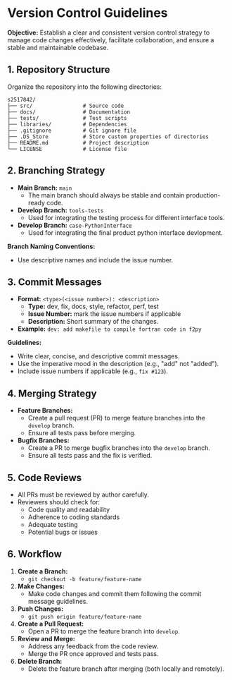 # Version Control Guidelines

**Objective:**
Establish a clear and consistent version control strategy to manage code changes effectively, facilitate collaboration, and ensure a stable and maintainable codebase.

## 1. Repository Structure
Organize the repository into the following directories:
```
s2517842/
├── src/                # Source code
├── docs/               # Documentation
├── tests/              # Test scripts
├── libraries/          # Dependencies
├── .gitignore          # Git ignore file
├── .DS_Store           # Store custom properties of directories
├── README.md           # Project description
└── LICENSE             # License file
```

## 2. Branching Strategy
- **Main Branch:** `main`
  - The main branch should always be stable and contain production-ready code.
- **Develop Branch:** `tools-tests`
  - Used for integrating the testing process for different interface tools.
- **Develop Branch:** `case-PythonInterface`
  - Used for integrating the final product python interface devlopment.

**Branch Naming Conventions:**
- Use descriptive names and include the issue number. 

## 3. Commit Messages
- **Format:** `<type>(<issue number>): <description>`
  - **Type:** dev, fix, docs, style, refactor, perf, test
  - **Issue Number:** mark the issue numbers if applicable
  - **Description:** Short summary of the changes.
- **Example:** `dev: add makefile to compile fortran code in f2py`

**Guidelines:**
- Write clear, concise, and descriptive commit messages.
- Use the imperative mood in the description (e.g., "add" not "added").
- Include issue numbers if applicable (e.g., `fix #123`).

## 4. Merging Strategy
- **Feature Branches:**
  - Create a pull request (PR) to merge feature branches into the `develop` branch.
  - Ensure all tests pass before merging.
- **Bugfix Branches:**
  - Create a PR to merge bugfix branches into the `develop` branch.
  - Ensure all tests pass and the fix is verified.

## 5. Code Reviews
- All PRs must be reviewed by author carefully. 
- Reviewers should check for:
  - Code quality and readability
  - Adherence to coding standards
  - Adequate testing
  - Potential bugs or issues

## 6. Workflow
1. **Create a Branch:**
   - `git checkout -b feature/feature-name`
2. **Make Changes:**
   - Make code changes and commit them following the commit message guidelines.
3. **Push Changes:**
   - `git push origin feature/feature-name`
4. **Create a Pull Request:**
   - Open a PR to merge the feature branch into `develop`.
5. **Review and Merge:**
   - Address any feedback from the code review.
   - Merge the PR once approved and tests pass.
6. **Delete Branch:**
   - Delete the feature branch after merging (both locally and remotely).

